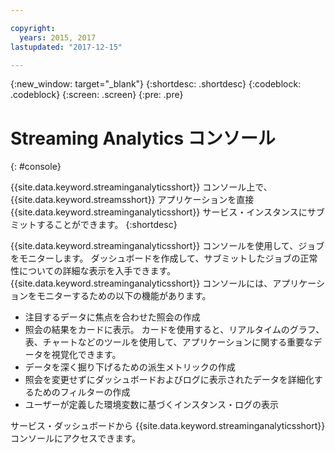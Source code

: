 ```yaml
---

copyright:
  years: 2015, 2017
lastupdated: "2017-12-15"

---
```


<!-- Attribute definitions -->
{:new_window: target="_blank"}
{:shortdesc: .shortdesc}
{:codeblock: .codeblock}
{:screen: .screen}
{:pre: .pre}

# Streaming Analytics コンソール
{: #console}

{{site.data.keyword.streaminganalyticsshort}} コンソール上で、{{site.data.keyword.streamsshort}} アプリケーションを直接 {{site.data.keyword.streaminganalyticsshort}} サービス・インスタンスにサブミットすることができます。
{:shortdesc}

{{site.data.keyword.streaminganalyticsshort}} コンソールを使用して、ジョブをモニターします。 ダッシュボードを作成して、サブミットしたジョブの正常性についての詳細な表示を入手できます。 {{site.data.keyword.streaminganalyticsshort}} コンソールには、アプリケーションをモニターするための以下の機能があります。

* 注目するデータに焦点を合わせた照会の作成
* 照会の結果をカードに表示。 カードを使用すると、リアルタイムのグラフ、表、チャートなどのツールを使用して、アプリケーションに関する重要なデータを視覚化できます。
* データを深く掘り下げるための派生メトリックの作成
* 照会を変更せずにダッシュボードおよびログに表示されたデータを詳細化するためのフィルターの作成
* ユーザーが定義した環境変数に基づくインスタンス・ログの表示

サービス・ダッシュボードから {{site.data.keyword.streaminganalyticsshort}} コンソールにアクセスできます。

<!--The {{site.data.keyword.streaminganalyticsshort}} console is translated into the following languages: Brazilian Portuguese, French, German, Italian, Japanese, Korean, Simplified Chinese, Spanish, Traditional Chinese. Change the language setting in your browser to view the console in your preferred language. -->
